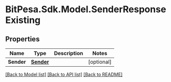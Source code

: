# BitPesa.Sdk.Model.SenderResponseExisting
## Properties

Name | Type | Description | Notes
------------ | ------------- | ------------- | -------------
**Sender** | [**Sender**](Sender.md) |  | [optional] 

[[Back to Model list]](../README.md#documentation-for-models) [[Back to API list]](../README.md#documentation-for-api-endpoints) [[Back to README]](../README.md)


